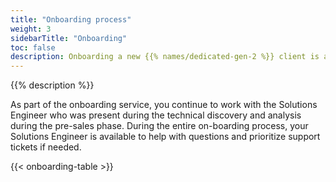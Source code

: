 ```yaml
---
title: "Onboarding process"
weight: 3
sidebarTitle: "Onboarding"
toc: false
description: Onboarding a new {{% names/dedicated-gen-2 %}} client is a three phase process that begins the moment your contract is closed with your sales representative.
---
```


{{% description %}}

As part of the onboarding service, you continue to work with the Solutions Engineer who was present during the technical discovery and analysis during the pre-sales phase.
During the entire on-boarding process, your Solutions Engineer is available to help with questions and prioritize support tickets if needed.

{{< onboarding-table >}}
